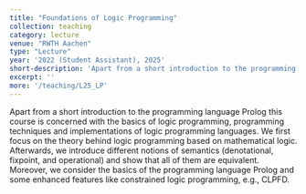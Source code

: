 ```yaml
---
title: "Foundations of Logic Programming"
collection: teaching
category: lecture
venue: "RWTH Aachen"
type: "Lecture"
year: '2022 (Student Assistant), 2025'
short-description: 'Apart from a short introduction to the programming language Prolog this course is concerned with the basics of logic programming, programming techniques and implementations of logic programming languages.'
excerpt: ''
more: '/teaching/L25_LP'
---
```


Apart from a short introduction to the programming language Prolog this course is concerned with the basics of logic programming, programming techniques and implementations of logic programming languages. 
We first focus on the theory behind logic programming based on mathematical logic. 
Afterwards, we introduce different notions of semantics (denotational, fixpoint, and operational) and show that all of them are equivalent.
Moreover, we consider the basics of the programming language Prolog and some enhanced features like constrained logic programming, e.g., CLPFD.